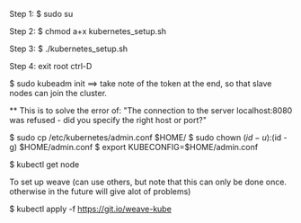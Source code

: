 Step 1:
$ sudo su

Step 2:
$ chmod a+x kubernetes_setup.sh

Step 3:
$ ./kubernetes_setup.sh

Step 4: exit root
ctrl-D

$ sudo kubeadm init
==> take note of the token at the end, so that slave nodes can join the cluster.

** This is to solve the error of: "The connection to the server localhost:8080 was refused - did you specify the right host or port?"

$ sudo cp /etc/kubernetes/admin.conf $HOME/
$ sudo chown $(id -u):$(id -g) $HOME/admin.conf
$ export KUBECONFIG=$HOME/admin.conf

$ kubectl get node

To set up weave (can use others, but note that this can only be done once. otherwise in the future will give alot of problems)

$ kubectl apply -f https://git.io/weave-kube
